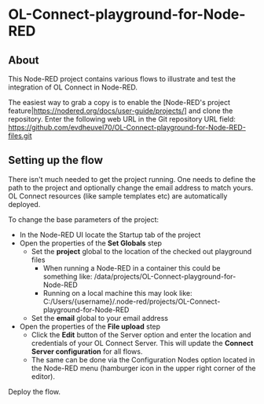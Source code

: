OL-Connect-playground-for-Node-RED
==================================

## About

This Node-RED project contains various flows to illustrate and test the integration of OL Connect in Node-RED.

The easiest way to grab a copy is to enable the [Node-RED's project feature|https://nodered.org/docs/user-guide/projects/] and clone the repository. Enter the following web URL in the Git repository URL field: https://github.com/evdheuvel70/OL-Connect-playground-for-Node-RED-files.git


## Setting up the flow
There isn't much needed to get the project running. One needs to define the path to the project and optionally change the email address to match yours. OL Connect resources (like sample templates etc) are automatically deployed.

To change the base parameters of the project:
 * In the Node-RED UI locate the Startup tab of the project
 * Open the properties of the **Set Globals** step
    * Set the **project** global to the location of the checked out playground files
        * When running a Node-RED in a container this could be something like: /data/projects/OL-Connect-playground-for-Node-RED
        * Running on a local machine this may look like: C:/Users/{username}/.node-red/projects/OL-Connect-playground-for-Node-RED
    * Set the **email** global to your email address
 * Open the properties of the **File upload** step
    * Click the **Edit** button of the Server option and enter the location and credentials of your OL Connect Server. This will update the **Connect Server configuration** for all flows.
    * The same can be done via the Configuration Nodes option located in the Node-RED menu (hamburger icon in the upper right corner of the editor).

Deploy the flow.
